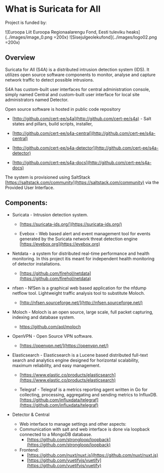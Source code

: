 # What is Suricata for All

Project is funded by:

![Euroopa Liit Euroopa Regionaalarengu Fond, Eesti tuleviku heaks](../images/image_0.png =200x)
![Sisejulgeolekufond](../images/logo02.png =200x)


## Overview

Suricata for All (S4A) is a distributed intrusion detection system (IDS). It utilizes open source software components to monitor, analyse and capture network traffic to detect possible intrusions.

S4A has custom-built user interfaces for central administration console, simply named Central and custom-built user interface for local site administrators named Detector.

Open source software is hosted in public code repository 

* [http://github.com/cert-ee/s4a](http://github.com/cert-ee/s4a) - Salt states and pillars, build scripts, installer,

* [http://github.com/cert-ee/s4a-central](http://github.com/cert-ee/s4a-central)

* [http://github.com/cert-ee/s4a-detector](http://github.com/cert-ee/s4a-detector)

* [http://github.com/cert-ee/s4a-docs](http://github.com/cert-ee/s4a-docs)

The system is provisioned using SaltStack [https://saltstack.com/community](https://saltstack.com/community) via the Provided User Interface.

## Components:

* Suricata - Intrusion detection system.

    * [https://suricata-ids.org/](https://suricata-ids.org/)

    * Evebox - Web based alert and event management tool for events generated by the Suricata network threat detection engine [https://evebox.org](https://evebox.org)

* Netdata - a system for distributed real-time performance and health monitoring. In this project itis meant for independent health monitoring of detector installations.

    * [https://github.com/firehol/netdata](https://github.com/firehol/netdata)

* nfsen - NfSen is a graphical web based application for the nfdump netflow tool. Lightweight traffic analysis tool to substitute Moloch.

    * [http://nfsen.sourceforge.net/](http://nfsen.sourceforge.net/)

* Moloch - Moloch is an open source, large scale, full packet capturing, indexing and database system.

    * https://github.com/aol/moloch

* OpenVPN - Open Source VPN software.

    * [https://openvpn.net/](https://openvpn.net/)

* Elasticsearch - Elasticsearch is a Lucene based distributed full-text search and analytics engine designed for horizontal scalability, maximum reliability, and easy management. 

    * [https://www.elastic.co/products/elasticsearch](https://www.elastic.co/products/elasticsearch)

    * Telegraf - Telegraf is a metrics reporting agent written in Go for collecting, processing, aggregating and sending metrics to InfluxDB. [https://github.com/influxdata/telegraf](https://github.com/influxdata/telegraf)

* Detector & Central
    * Web interface to manage settings and other aspects: 
    * Communication with salt and web interface is done via loopback connected to a MongoDB database.
        * [https://github.com/strongloop/loopback](https://github.com/strongloop/loopback)
    * Frontend:
        * [https://github.com/nuxt/nuxt.js](https://github.com/nuxt/nuxt.js)
        * [https://github.com/vuetifyjs/vuetify](https://github.com/vuetifyjs/vuetify)

